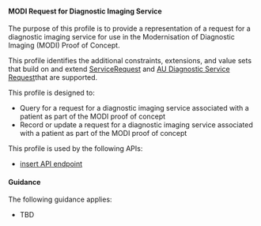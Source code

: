 #### MODI Request for Diagnostic Imaging Service
The purpose of this profile is to provide a representation of a request for a diagnostic imaging service for use in the Modernisation of Diagnostic Imaging (MODI) Proof of Concept.

This profile identifies the additional constraints, extensions, and value sets that build on and extend [ServiceRequest](http://hl7.org/fhir/R4/list.html) and [AU Diagnostic Service Request](http://build.fhir.org/ig/hl7au/au-fhir-base/StructureDefinition-au-diagnosticrequest.html)that are supported. 

This profile is designed to:
* Query for a request for a diagnostic imaging service associated with a patient as part of the MODI proof of concept
* Record or update a request for a diagnostic imaging service associated with a patient as part of the MODI proof of concept

This profile is used by the following APIs:
* [insert API endpoint](StructureDefinition-TBD-1.html)


#### Guidance
The following guidance applies:
* TBD

